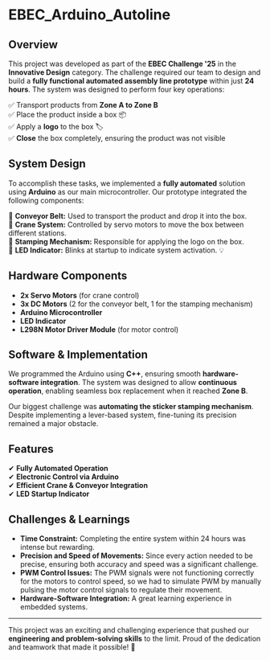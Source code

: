 # EBEC_Arduino_Autoline

## Overview

This project was developed as part of the **EBEC Challenge '25** in the **Innovative Design** category. The challenge required our team to design and build a **fully functional automated assembly line prototype** within just **24 hours**. The system was designed to perform four key operations:

✅ Transport products from **Zone A to Zone B**\
✅ Place the product inside a box 📦\
✅ Apply a **logo** to the box 🏷️\
✅ **Close** the box completely, ensuring the product was not visible

## System Design

To accomplish these tasks, we implemented a **fully automated** solution using **Arduino** as our main microcontroller. Our prototype integrated the following components:

🔹 **Conveyor Belt:** Used to transport the product and drop it into the box.\
🔹 **Crane System:** Controlled by servo motors to move the box between different stations.\
🔹 **Stamping Mechanism:** Responsible for applying the logo on the box.\
🔹 **LED Indicator:** Blinks at startup to indicate system activation. 💡

## Hardware Components

- **2x Servo Motors** (for crane control)
- **3x DC Motors** (2 for the conveyor belt, 1 for the stamping mechanism)
- **Arduino Microcontroller**
- **LED Indicator**
- **L298N Motor Driver Module** (for motor control)

## Software & Implementation

We programmed the Arduino using **C++**, ensuring smooth **hardware-software integration**. The system was designed to allow **continuous operation**, enabling seamless box replacement when it reached **Zone B**.

Our biggest challenge was **automating the sticker stamping mechanism**. Despite implementing a lever-based system, fine-tuning its precision remained a major obstacle.

## Features

✔ **Fully Automated Operation**\
✔ **Electronic Control via Arduino**\
✔ **Efficient Crane & Conveyor Integration**\
✔ **LED Startup Indicator**

## Challenges & Learnings

- **Time Constraint:** Completing the entire system within 24 hours was intense but rewarding.
- **Precision and Speed of Movements:** Since every action needed to be precise, ensuring both accuracy and speed was a significant challenge.
- **PWM Control Issues:** The PWM signals were not functioning correctly for the motors to control speed, so we had to simulate PWM by manually pulsing the motor control signals to regulate their movement.
- **Hardware-Software Integration:** A great learning experience in embedded systems.

---

This project was an exciting and challenging experience that pushed our **engineering and problem-solving skills** to the limit. Proud of the dedication and teamwork that made it possible! 🚀

